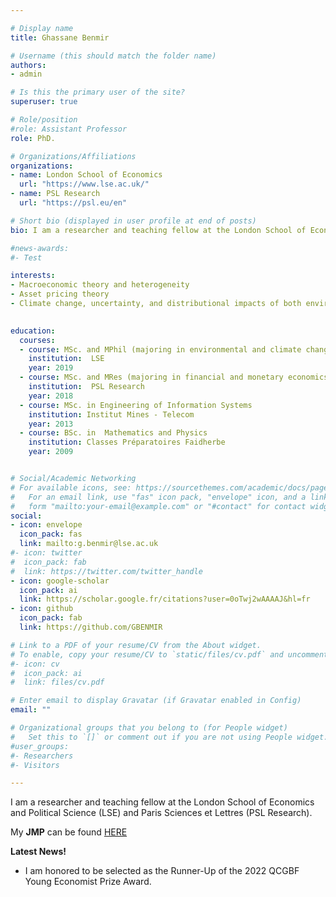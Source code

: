 ```yaml
---

# Display name
title: Ghassane Benmir

# Username (this should match the folder name)
authors:
- admin

# Is this the primary user of the site?
superuser: true

# Role/position
#role: Assistant Professor
role: PhD.

# Organizations/Affiliations
organizations:
- name: London School of Economics
  url: "https://www.lse.ac.uk/"
- name: PSL Research
  url: "https://psl.eu/en"

# Short bio (displayed in user profile at end of posts)
bio: I am a researcher and teaching fellow at the London School of Economics and Political Science (LSE) and Paris Sciences et Lettres (PSL Research). My research explores linkages between macroeconomic theory and heterogeneity, asset pricing theory, climate change, and distributional impacts of both environmental externalities and policy.

#news-awards: 
#- Test

interests:
- Macroeconomic theory and heterogeneity
- Asset pricing theory
- Climate change, uncertainty, and distributional impacts of both environmental externalities and policy.
 

education:
  courses:
  - course: MSc. and MPhil (majoring in environmental and climate change economics)
    institution:  LSE 
    year: 2019  
  - course: MSc. and MRes (majoring in financial and monetary economics)
    institution:  PSL Research 
    year: 2018  
  - course: MSc. in Engineering of Information Systems
    institution: Institut Mines - Telecom
    year: 2013
  - course: BSc. in  Mathematics and Physics
    institution: Classes Préparatoires Faidherbe
    year: 2009


# Social/Academic Networking
# For available icons, see: https://sourcethemes.com/academic/docs/page-builder/#icons
#   For an email link, use "fas" icon pack, "envelope" icon, and a link in the
#   form "mailto:your-email@example.com" or "#contact" for contact widget.
social:
- icon: envelope
  icon_pack: fas
  link: mailto:g.benmir@lse.ac.uk
#- icon: twitter
#  icon_pack: fab
#  link: https://twitter.com/twitter_handle
- icon: google-scholar
  icon_pack: ai
  link: https://scholar.google.fr/citations?user=0oTwj2wAAAAJ&hl=fr
- icon: github
  icon_pack: fab
  link: https://github.com/GBENMIR

# Link to a PDF of your resume/CV from the About widget.
# To enable, copy your resume/CV to `static/files/cv.pdf` and uncomment the lines below.
#- icon: cv
#  icon_pack: ai
#  link: files/cv.pdf

# Enter email to display Gravatar (if Gravatar enabled in Config)
email: ""

# Organizational groups that you belong to (for People widget)
#   Set this to `[]` or comment out if you are not using People widget.
#user_groups:
#- Researchers
#- Visitors

---
```

I am a researcher and teaching fellow at the London School of Economics and Political Science (LSE) and Paris Sciences et Lettres (PSL Research). 

My **JMP** can be found [HERE](files/job-market-paper.pdf)

**Latest News!**
- I am honored to be selected as the Runner-Up of the 2022 QCGBF Young Economist Prize Award.